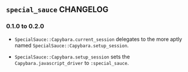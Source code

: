 ## `special_sauce` CHANGELOG

### 0.1.0 to 0.2.0

* `SpecialSauce::Capybara.current_session` delegates to the more aptly named `SpecialSauce::Capybara.setup_session`.

* `SpecialSauce::Capybara.setup_session` sets the `Capybara.javascript_driver` to `:special_sauce`.
